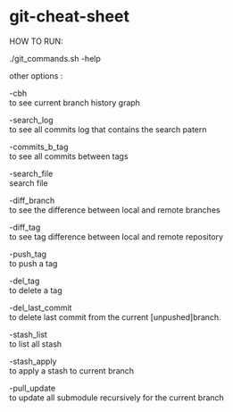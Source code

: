 # git-cheat-sheet

HOW TO RUN:

./git_commands.sh -help

other options :

-cbh                    
to see current branch history graph

-search_log             
to see all commits log that contains the search patern

-commits_b_tag          
to see all commits between tags

-search_file            
search file

-diff_branch            
to see the difference between local and remote branches

-diff_tag               
to see tag difference between local and remote repository

-push_tag               
to push a tag

-del_tag                
to delete a tag

-del_last_commit        
to delete last commit from the current [unpushed]branch.

-stash_list             
to list all stash

-stash_apply            
to apply a stash to current branch

-pull_update            
to update all submodule recursively for the current branch
